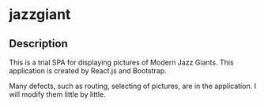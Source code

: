 # jazzgiant

## Description

This is a trial SPA for displaying pictures of Modern Jazz Giants.
This application is created by React.js and Bootstrap.

Many defects, such as routing, selecting of pictures, are in the application.
I will modify them little by little.
